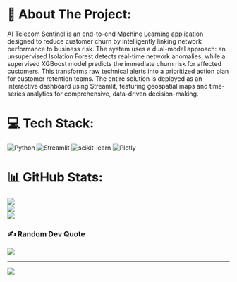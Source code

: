 # 💫 About The Project:
AI Telecom Sentinel is an end-to-end Machine Learning application designed to reduce customer churn by intelligently linking network performance to business risk. The system uses a dual-model approach: an unsupervised Isolation Forest detects real-time network anomalies, while a supervised XGBoost model predicts the immediate churn risk for affected customers. This transforms raw technical alerts into a prioritized action plan for customer retention teams. The entire solution is deployed as an interactive dashboard using Streamlit, featuring geospatial maps and time-series analytics for comprehensive, data-driven decision-making.


# 💻 Tech Stack:
![Python](https://img.shields.io/badge/python-3670A0?style=plastic&logo=python&logoColor=ffdd54) ![Streamlit](https://img.shields.io/badge/Streamlit-%23FE4B4B.svg?style=plastic&logo=streamlit&logoColor=white) ![scikit-learn](https://img.shields.io/badge/scikit--learn-%23F7931E.svg?style=plastic&logo=scikit-learn&logoColor=white) ![Plotly](https://img.shields.io/badge/Plotly-%233F4F75.svg?style=plastic&logo=plotly&logoColor=white)
# 📊 GitHub Stats:
![](https://github-readme-stats.vercel.app/api?username=jeevano7&theme=dark&hide_border=false&include_all_commits=false&count_private=false)<br/>
![](https://nirzak-streak-stats.vercel.app/?user=jeevano7&theme=dark&hide_border=false)<br/>
![](https://github-readme-stats.vercel.app/api/top-langs/?username=jeevano7&theme=dark&hide_border=false&include_all_commits=false&count_private=false&layout=compact)

### ✍️ Random Dev Quote
![](https://quotes-github-readme.vercel.app/api?type=horizontal&theme=radical)

---
[![](https://visitcount.itsvg.in/api?id=jeevano7&icon=0&color=0)](https://visitcount.itsvg.in)

<!-- Proudly created with GPRM ( https://gprm.itsvg.in ) -->
